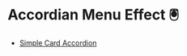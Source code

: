 # Accordian Menu Effect 🖲

- [Simple Card Accordion](https://github.com/Dev-JeromeBaek/awesome-web-styling/tree/master/accordion/simple-card-accordion)
